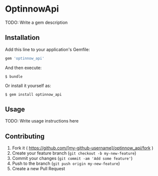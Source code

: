 # OptinnowApi

TODO: Write a gem description

## Installation

Add this line to your application's Gemfile:

```ruby
gem 'optinnow_api'
```

And then execute:

    $ bundle

Or install it yourself as:

    $ gem install optinnow_api

## Usage

TODO: Write usage instructions here

## Contributing

1. Fork it ( https://github.com/[my-github-username]/optinnow_api/fork )
2. Create your feature branch (`git checkout -b my-new-feature`)
3. Commit your changes (`git commit -am 'Add some feature'`)
4. Push to the branch (`git push origin my-new-feature`)
5. Create a new Pull Request
